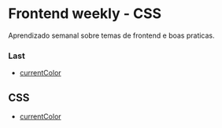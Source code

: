 # Frontend weekly - CSS
Aprendizado semanal sobre temas de frontend e boas praticas.

### Last 

- [currentColor](current-color)

## CSS

- [currentColor](current-color)
